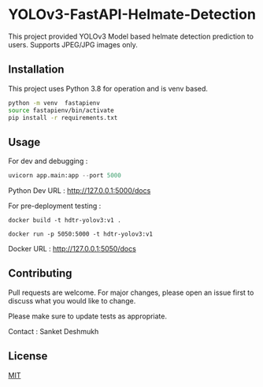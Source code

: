 # YOLOv3-FastAPI-Helmate-Detection

This project provided YOLOv3 Model based helmate detection prediction to users. 
Supports JPEG/JPG images only.

## Installation

This project uses Python 3.8 for operation and is venv based. 

```bash
python -m venv  fastapienv
source fastapienv/bin/activate 
pip install -r requirements.txt
```

## Usage

For dev and debugging :

```python
uvicorn app.main:app --port 5000 
```

Python Dev URL :  http://127.0.0.1:5000/docs


For pre-deployment testing : 

```docker
docker build -t hdtr-yolov3:v1 .

docker run -p 5050:5000 -t hdtr-yolov3:v1

```

Docker URL : http://127.0.0.1:5050/docs


## Contributing
Pull requests are welcome. For major changes, please open an issue first to discuss what you would like to change.

Please make sure to update tests as appropriate.

Contact : Sanket Deshmukh 

## License
[MIT](https://choosealicense.com/licenses/mit/)


<!-- python -m venv  fastapienv
source fastapienv/bin/activate 
uvicorn app.main:app --port 5000 
http://127.0.0.1:5000/docs


docker build -t hdtr-yolov3:v1 .

docker run -p 5000:5000 -t hdtr-yolov3:v1 -->

